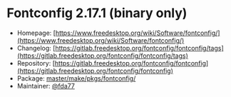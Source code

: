 # Fontconfig 2.17.1 (binary only)
  - Homepage: [https://www.freedesktop.org/wiki/Software/fontconfig/](https://www.freedesktop.org/wiki/Software/fontconfig/)
  - Changelog: [https://gitlab.freedesktop.org/fontconfig/fontconfig/tags](https://gitlab.freedesktop.org/fontconfig/fontconfig/tags)
  - Repository: [https://gitlab.freedesktop.org/fontconfig/fontconfig](https://gitlab.freedesktop.org/fontconfig/fontconfig)
  - Package: [master/make/pkgs/fontconfig/](https://github.com/Freetz-NG/freetz-ng/tree/master/make/pkgs/fontconfig/)
  - Maintainer: [@fda77](https://github.com/fda77)

